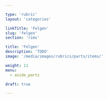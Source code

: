 ```yaml
---

type: 'rubric'
layout: 'categories'

linkTitle: 'Felgen'
slug: 'felgen'
section: 'rims'

title: 'Felgen' 
description: 'TODO'
image: '/media/images/rubrics/parts/items/'

weight: 11
menu:
  - aside_parts

draft: true

---
```


